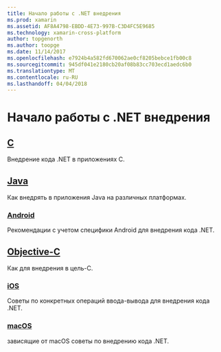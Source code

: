 ```yaml
---
title: Начало работы с .NET внедрения
ms.prod: xamarin
ms.assetid: AF8A4798-EBDD-4E73-997B-C3D4FC5E9685
ms.technology: xamarin-cross-platform
author: topgenorth
ms.author: toopge
ms.date: 11/14/2017
ms.openlocfilehash: e7924b4a582fd670062ae0cf8205bebce1fb00c8
ms.sourcegitcommit: 945df041e2180cb20af08b83cc703ecd1aedc6b0
ms.translationtype: MT
ms.contentlocale: ru-RU
ms.lasthandoff: 04/04/2018
---
```

# <a name="getting-started-with-net-embedding"></a>Начало работы с .NET внедрения

## <a name="ccmd"></a>[C](c.md)

Внедрение кода .NET в приложениях C.

## <a name="javajavaindexmd"></a>[Java](java/index.md)

Как внедрять в приложения Java на различных платформах.

### <a name="androidjavaandroidmd"></a>[Android](java/android.md)

Рекомендации с учетом специфики Android для внедрения кода .NET.

## <a name="objective-cobjective-cindexmd"></a>[Objective-C](objective-c/index.md)

Как для внедрения в цель-C.

### <a name="iosobjective-ciosmd"></a>[iOS](objective-c/ios.md)

Советы по конкретных операций ввода-вывода для внедрения кода .NET.

### <a name="macosobjective-cmacosmd"></a>[macOS](objective-c/macos.md)

зависящие от macOS советы по внедрению кода .NET.
